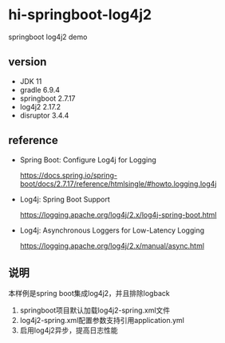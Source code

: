 # hi-springboot-log4j2
springboot log4j2 demo



## version
- JDK 11
- gradle 6.9.4
- springboot 2.7.17
- log4j2 2.17.2
- disruptor 3.4.4

## reference

- Spring Boot: Configure Log4j for Logging

  https://docs.spring.io/spring-boot/docs/2.7.17/reference/htmlsingle/#howto.logging.log4j

- Log4j: Spring Boot Support

  https://logging.apache.org/log4j/2.x/log4j-spring-boot.html

- Log4j: Asynchronous Loggers for Low-Latency Logging

  https://logging.apache.org/log4j/2.x/manual/async.html

## 说明

本样例是spring boot集成log4j2，并且排除logback

1. springboot项目默认加载log4j2-spring.xml文件
2. log4j2-spring.xml配置参数支持引用application.yml
3. 启用log4j2异步，提高日志性能
